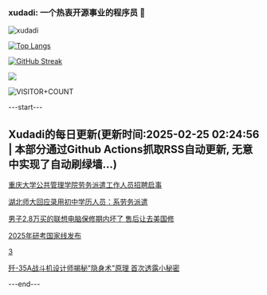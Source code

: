 ### xudadi: 一个热衷开源事业的程序员 👋

![xudadi](https://github-readme-stats-git-masterorgs-github-readme-stats-team.vercel.app/api?username=xudadi)

[![Top Langs](https://github-readme-stats.vercel.app/api/top-langs/?username=xudadi)](https://github.com/anuraghazra/github-readme-stats)

[![GitHub Streak](https://streak-stats.demolab.com?user=xudadi&locale=zh_Hans)](https://git.io/streak-stats)

![](https://raw.githubusercontent.com/xudadi/xudadi/main/assets/github-contribution-grid-snake.svg)

![VISITOR+COUNT](https://komarev.com/ghpvc/?username=xudadi&label=VISITOR+COUNT)


---start---

## Xudadi的每日更新(更新时间:2025-02-25 02:24:56 | 本部分通过Github Actions抓取RSS自动更新, 无意中实现了自动刷绿墙...)

[重庆大学公共管理学院劳务派遣工作人员招聘启事](https://www.gongkaoleida.com/article/2299038)

[湖北师大回应录用初中学历人员：系劳务派遣](https://m.163.com/news/article/JP69OF9V0001899O.html)

[男子2.8万买的联想电脑保修期内坏了 售后让去美国修](https://m.163.com/news/article/JP666S600530WJTO.html)

[2025年研考国家线发布](https://m.163.com/news/article/JP645C550001899O.html)

[3](https://m.163.com/touch/news/sub/domestic)

[歼-35A战斗机设计师揭秘"隐身术"原理 首次透露小秘密](https://m.163.com/news/article/JP62OVUK055040N3.html)

---end---
